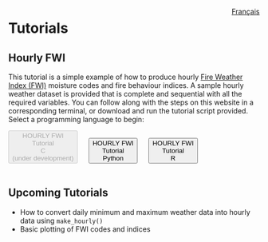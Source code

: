 <a href="https://cffdrs.github.io/website_fr/tutoriels/" target="_self" style="float: right;"> Français </a>

# Tutorials

## Hourly FWI
This tutorial is a simple example of how to produce hourly [Fire Weather Index (FWI)](https://cwfis.cfs.nrcan.gc.ca/background/summary/fwi) moisture codes and fire behaviour indices. A sample hourly weather dataset is provided that is complete and sequential with all the required variables. You can follow along with the steps on this website in a corresponding terminal, or download and run the tutorial script provided. Select a programming language to begin:

<div class="text-center">
	<button disabled class="btn btn-dark"">HOURLY FWI <br> Tutorial <br> C <br> (under development)</button>
	&emsp;
    <button class="btn btn-dark" onclick="location.href='../tutorials/Hourly_FWI_Python'">HOURLY FWI <br> Tutorial <br> Python</button>
	&emsp;
	<button class="btn btn-dark" onclick="location.href='../tutorials/Hourly_FWI_R'">HOURLY FWI <br> Tutorial <br> R</button>
</div>
<br>

## Upcoming Tutorials
- How to convert daily minimum and maximum weather data into hourly data using `make_hourly()`
- Basic plotting of FWI codes and indices
